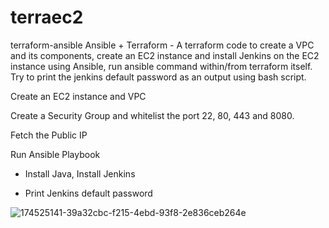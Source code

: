 # terraec2
terraform-ansible
Ansible + Terraform - A terraform code to create a VPC and its components, create an EC2 instance and install Jenkins on the EC2 instance using Ansible, run ansible command within/from terraform itself. Try to print the jenkins default password as an output using bash script. 

Create an EC2 instance and VPC

Create a Security Group and whitelist the port 22, 80, 443 and 8080.

Fetch the Public IP

Run Ansible Playbook

- Install Java, Install Jenkins

- Print Jenkins default password


![174525141-39a32cbc-f215-4ebd-93f8-2e836ceb264e](https://user-images.githubusercontent.com/85149943/191419688-f0c2f824-9d9d-4aa5-a4ea-ba2554104cf2.png)

